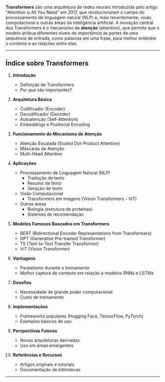 **Transformers** são uma arquitetura de redes neurais introduzida pelo artigo "Attention is All You Need" em 2017, que revolucionaram o campo do processamento de linguagem natural (NLP) e, mais recentemente, visão computacional e outras áreas da inteligência artificial. A inovação central dos Transformers é o mecanismo de **atenção** (attention), que permite que o modelo atribua diferentes níveis de importância às partes de uma sequência de entrada, como palavras em uma frase, para melhor entender o contexto e as relações entre elas. 

---

## **Índice sobre Transformers**

1. **Introdução**
   - Definição de Transformers
   - Por que são importantes?

2. **Arquitetura Básica**
   - Codificador (Encoder)
   - Decodificador (Decoder)
   - Autoatenção (Self-Attention)
   - Embeddings e Positional Encoding

3. **Funcionamento do Mecanismo de Atenção**
   - Atenção Escalada (Scaled Dot-Product Attention)
   - Máscaras de Atenção
   - Multi-Head Attention

4. **Aplicações**
   - Processamento de Linguagem Natural (NLP)
     - Tradução de texto
     - Resumo de texto
     - Geração de texto
   - Visão Computacional
     - Transformers em imagens (Vision Transformers - ViT)
   - Outras áreas
     - Biologia (estrutura de proteínas)
     - Sistemas de recomendação

5. **Modelos Famosos Baseados em Transformers**
   - BERT (Bidirectional Encoder Representations from Transformers)
   - GPT (Generative Pre-trained Transformer)
   - T5 (Text-to-Text Transfer Transformer)
   - ViT (Vision Transformer)

6. **Vantagens**
   - Paralelismo durante o treinamento
   - Melhor captura de contexto em relação a modelos RNNs e LSTMs

7. **Desafios**
   - Necessidade de grande poder computacional
   - Custo de treinamento

8. **Implementações**
   - Frameworks populares (Hugging Face, TensorFlow, PyTorch)
   - Exemplos básicos de uso

9. **Perspectivas Futuras**
   - Novas arquiteturas derivadas
   - Uso em áreas emergentes

10. **Referências e Recursos**
    - Artigos originais e tutoriais
    - Documentação de bibliotecas

---
